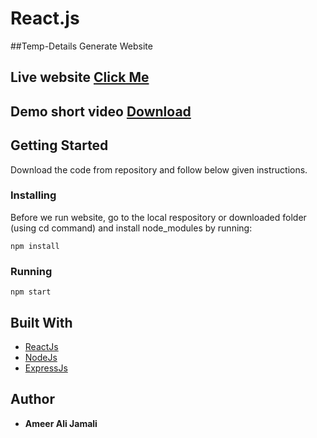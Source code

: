 # React.js
##Temp-Details Generate Website
## Live website  [Click Me](https://temprory-details.netlify.app/)
## Demo short video [ Download ](https://www.mediafire.com/file/c67guiwwks9dlzv/Temp-Details_Demo.mp4/file)
## Getting Started
Download the code from repository and follow below given instructions.


### Installing
Before we run website, go to the local respository or downloaded folder (using cd command) and install node_modules by running:
```
npm install
```

### Running

```
npm start
```

## Built With

* [ReactJs](https://reactjs.org/)
* [NodeJs](https://nodejs.org/en/)
* [ExpressJs](https://expressjs.com)


## Author
* **Ameer Ali Jamali**

